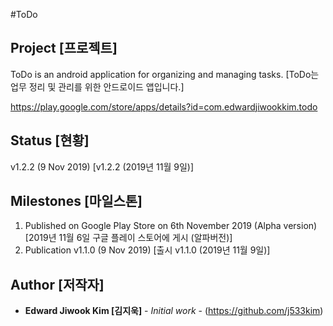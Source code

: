 #ToDo

## Project [프로젝트] ##

ToDo is an android application for organizing and managing tasks. [ToDo는 업무 정리 및 관리를 위한 안드로이드 앱입니다.]

https://play.google.com/store/apps/details?id=com.edwardjiwookkim.todo

## Status [현황] ##

v1.2.2 (9 Nov 2019) [v1.2.2 (2019년 11월 9일)]

## Milestones [마일스톤] ##

1. Published on Google Play Store on 6th November 2019 (Alpha version) [2019년 11월 6일 구글 플레이 스토어에 게시 (알파버전)]
2. Publication v1.1.0 (9 Nov 2019) [출시 v1.1.0 (2019년 11월 9일)]

## Author [저작자]

* **Edward Jiwook Kim [김지욱]** - *Initial work* - (https://github.com/j533kim)
